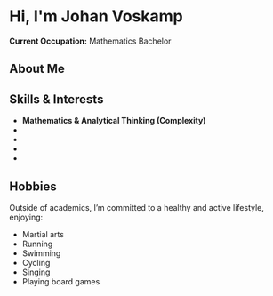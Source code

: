 # Hi, I'm Johan Voskamp

**Current Occupation:** Mathematics Bachelor  

## About Me


## Skills & Interests

- **Mathematics & Analytical Thinking (Complexity)**
- 
- 
- 
- 

## Hobbies

Outside of academics, I’m committed to a healthy and active lifestyle, enjoying:
- Martial arts
- Running
- Swimming
- Cycling
- Singing
- Playing board games
